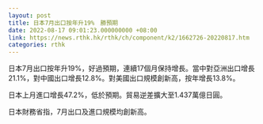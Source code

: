 ```yaml
---
layout: post
title: 日本7月出口按年升19%　勝預期
date: 2022-08-17 09:01:23.000000000 +08:00
link: https://news.rthk.hk/rthk/ch/component/k2/1662726-20220817.htm
categories: rthk
---
```


日本7月出口按年升19%，好過預期，連續17個月保持增長。當中對亞洲出口增長21.1%，對中國出口增長12.8%。對美國出口規模創新高，按年增長13.8%。

日本上月進口增長47.2%，低於預期。貿易逆差擴大至1.437萬億日圓。

日本財務省指，7月出口及進口規模均創新高。
